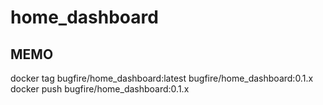 # home_dashboard

## MEMO

docker tag bugfire/home_dashboard:latest bugfire/home_dashboard:0.1.x
docker push bugfire/home_dashboard:0.1.x
